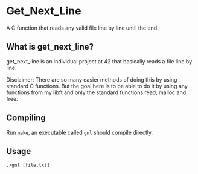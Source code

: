 # Get_Next_Line

A C function that reads any valid file line by line until the end.

## What is get_next_line?

get_next_line is an individual project at 42 that basically reads a file line by line.

Disclaimer: There are so many easier methods of doing this by using standard C functions. But the goal here is to be able to do it by using any functions from my libft and only the standard functions read, malloc and free.

## Compiling

Run `make`, an executable called `gnl` should compile directly.

## Usage

`./gnl [file.txt]`
